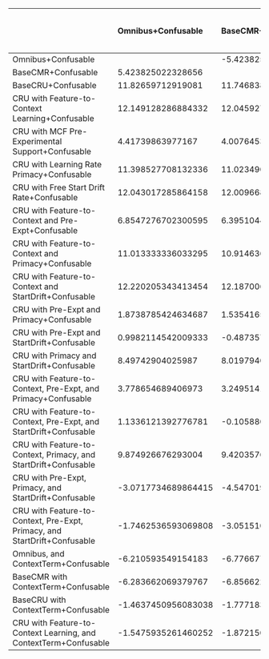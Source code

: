 |                                                                           | Omnibus+Confusable   | BaseCMR+Confusable   | BaseCRU+Confusable   | CRU with Feature-to-Context Learning+Confusable   | CRU with MCF Pre-Experimental Support+Confusable   | CRU with Learning Rate Primacy+Confusable   | CRU with Free Start Drift Rate+Confusable   | CRU with Feature-to-Context and Pre-Expt+Confusable   | CRU with Feature-to-Context and Primacy+Confusable   | CRU with Feature-to-Context and StartDrift+Confusable   | CRU with Pre-Expt and Primacy+Confusable   | CRU with Pre-Expt and StartDrift+Confusable   | CRU with Primacy and StartDrift+Confusable   | CRU with Feature-to-Context, Pre-Expt, and Primacy+Confusable   | CRU with Feature-to-Context, Pre-Expt, and StartDrift+Confusable   | CRU with Feature-to-Context, Primacy, and StartDrift+Confusable   | CRU with Pre-Expt, Primacy, and StartDrift+Confusable   | CRU with Feature-to-Context, Pre-Expt, Primacy, and StartDrift+Confusable   | Omnibus, and ContextTerm+Confusable   | BaseCMR with ContextTerm+Confusable   | BaseCRU with ContextTerm+Confusable   | CRU with Feature-to-Context Learning, and ContextTerm+Confusable   |
|:--------------------------------------------------------------------------|:---------------------|:---------------------|:---------------------|:--------------------------------------------------|:---------------------------------------------------|:--------------------------------------------|:--------------------------------------------|:------------------------------------------------------|:-----------------------------------------------------|:--------------------------------------------------------|:-------------------------------------------|:----------------------------------------------|:---------------------------------------------|:----------------------------------------------------------------|:-------------------------------------------------------------------|:------------------------------------------------------------------|:--------------------------------------------------------|:----------------------------------------------------------------------------|:--------------------------------------|:--------------------------------------|:--------------------------------------|:-------------------------------------------------------------------|
| Omnibus+Confusable                                                        |                      | -5.423825022328656   | -11.82659712919081   | -12.149128286884332                               | -4.41739863977167                                  | -11.398527708132336                         | -12.043017285864158                         | -6.8547276702300595                                   | -11.013333336033295                                  | -12.220205343413454                                     | -1.8738785424634687                        | -0.9982114542009333                           | -8.49742904025987                            | -3.778654689406973                                              | -1.1336121392776781                                                | -9.874926676293004                                                | 3.0717734689864415                                      | 1.7462536593069808                                                          | 6.210593549154183                     | 6.283662069379767                     | 1.4637450956083038                    | 1.5475935261460252                                                 |
| BaseCMR+Confusable                                                        | 5.423825022328656    |                      | -11.746838503265614  | -12.045927400837822                               | -4.007645362745275                                 | -11.023490326264263                         | -12.009668291827499                         | -6.3951044025792285                                   | -10.91463639767287                                   | -12.187006236809358                                     | -1.5354165933553854                        | 0.4873575745309649                            | -8.019794037527419                           | -3.249514180730957                                              | 0.10588068974127623                                                | -9.420357699210047                                                | 4.547019530544357                                       | 3.051510676264922                                                           | 6.7766770583397395                    | 6.856622301567368                     | 1.7771833903374472                    | 1.8721507457860973                                                 |
| BaseCRU+Confusable                                                        | 11.82659712919081    | 11.746838503265614   |                      | -3.2199690869136366                               | 2.6165877552981254                                 | 2.4959273805593396                          | -1.8818105894387556                         | 6.894055972166723                                     | 1.3032912707199473                                   | -4.238273325736594                                      | 3.423234029233074                          | 13.788710885968177                            | 0.9727111975699541                           | 6.89451037659768                                                | 12.666465035202544                                                 | 3.0983451221102034                                                | 13.45742743047912                                       | 13.195615617322844                                                          | 12.305947774831536                    | 11.821013372713923                    | 5.3236241317207345                    | 5.529611559262301                                                  |
| CRU with Feature-to-Context Learning+Confusable                           | 12.149128286884332   | 12.045927400837822   | 3.2199690869136366   |                                                   | 2.7224561316192344                                 | 2.86758192102654                            | 0.528244464709598                           | 7.2467392694098764                                    | 1.939258702472608                                    | -1.0728717393025173                                     | 3.500707894186412                          | 14.189342370698837                            | 1.103957036957617                            | 7.006296632559934                                               | 12.99708314964332                                                  | 3.580091813729699                                                 | 13.77501507756491                                       | 13.503862653659313                                                          | 12.329534055633118                    | 11.83737920611284                     | 5.354220041916733                     | 5.562363386522828                                                  |
| CRU with MCF Pre-Experimental Support+Confusable                          | 4.41739863977167     | 4.007645362745275    | -2.6165877552981254  | -2.7224561316192344                               |                                                    | -1.8318139295100417                         | -2.69146276738625                           | 0.21381969636046053                                   | -2.139048372485805                                   | -2.7539454669657544                                     | 1.246759800313693                          | 4.381995999693014                             | -1.3397066996711195                          | 2.0019217049160662                                              | 4.257511403842188                                                  | -1.5989749765219001                                               | 6.0953430311352745                                      | 5.620777196277456                                                           | 8.245107340011087                     | 8.693826523617963                     | 3.4711833511744077                    | 3.5699795197904516                                                 |
| CRU with Learning Rate Primacy+Confusable                                 | 11.398527708132336   | 11.023490326264263   | -2.4959273805593396  | -2.86758192102654                                 | 1.8318139295100417                                 |                                             | -2.7241150206646925                         | 3.9496008514688548                                    | -1.1818419050119398                                  | -3.086918430128128                                      | 2.549977041104561                          | 12.968039343858084                            | 0.23066102572338865                          | 5.08324609415175                                                | 11.396333802614937                                                 | 0.7191204857387118                                                | 13.863666889405874                                      | 13.19342339211729                                                           | 11.49777124284453                     | 10.937339920338783                    | 4.936300361857541                     | 5.127261746252866                                                  |
| CRU with Free Start Drift Rate+Confusable                                 | 12.043017285864158   | 12.009668291827499   | 1.8818105894387556   | -0.528244464709598                                | 2.69146276738625                                   | 2.7241150206646925                          |                                             | 7.155285867162894                                     | 1.8135810441828344                                   | -1.6388264167270996                                     | 3.4902456829405457                         | 13.940363098033613                            | 1.0654870787089876                           | 6.939132303695358                                               | 12.80181901748223                                                  | 3.4837343426427334                                                | 13.584852964025949                                      | 13.287824826116633                                                          | 12.364913536380644                    | 11.887802609430219                    | 5.365497059387685                     | 5.57724894327425                                                   |
| CRU with Feature-to-Context and Pre-Expt+Confusable                       | 6.8547276702300595   | 6.3951044025792285   | -6.894055972166723   | -7.2467392694098764                               | -0.21381969636046053                               | -3.9496008514688548                         | -7.155285867162894                          |                                                       | -5.2325942957366305                                  | -7.267261901017725                                      | 1.3418899592963314                         | 7.709747886639029                             | -2.191854776692247                           | 2.572207982626525                                               | 7.518838962064158                                                  | -3.657584190397924                                                | 8.86969876162218                                        | 8.852539318572765                                                           | 9.95348864557456                      | 10.240828379956946                    | 3.822712358136035                     | 3.971258513233923                                                  |
| CRU with Feature-to-Context and Primacy+Confusable                        | 11.013333336033295   | 10.91463639767287    | -1.3032912707199473  | -1.939258702472608                                | 2.139048372485805                                  | 1.1818419050119398                          | -1.8135810441828344                         | 5.2325942957366305                                    |                                                      | -2.19178232885005                                       | 3.197538770627487                          | 11.849940140900072                            | 0.6990559578801264                           | 5.75718794750628                                                | 10.864837215539637                                                 | 2.4215828180478574                                                | 11.642474543838459                                      | 11.277034303399267                                                          | 12.57713282938309                     | 11.84544418301259                     | 5.268448178650957                     | 5.489139300531992                                                  |
| CRU with Feature-to-Context and StartDrift+Confusable                     | 12.220205343413454   | 12.187006236809358   | 4.238273325736594    | 1.0728717393025173                                | 2.7539454669657544                                 | 3.086918430128128                           | 1.6388264167270996                          | 7.267261901017725                                     | 2.19178232885005                                     |                                                         | 3.535150946628846                          | 14.07514796972826                             | 1.151090083683057                            | 7.005183331471135                                               | 12.903031318660977                                                 | 3.537604260126557                                                 | 13.820431005831445                                      | 13.498805133453978                                                          | 12.425502909568234                    | 11.953513462229672                    | 5.412586646220847                     | 5.623676445432901                                                  |
| CRU with Pre-Expt and Primacy+Confusable                                  | 1.8738785424634687   | 1.5354165933553854   | -3.423234029233074   | -3.500707894186412                                | -1.246759800313693                                 | -2.549977041104561                          | -3.4902456829405457                         | -1.3418899592963314                                   | -3.197538770627487                                   | -3.535150946628846                                      |                                            | 1.7838873684470367                            | -2.1726051023502704                          | -0.08441595633062074                                            | 1.702653803022761                                                  | -2.6607992450488336                                               | 2.6540317914111107                                      | 2.457040899140531                                                           | 7.506706226368817                     | 7.742195397423295                     | 2.6251651129730713                    | 2.726451392644029                                                  |
| CRU with Pre-Expt and StartDrift+Confusable                               | 0.9982114542009333   | -0.4873575745309649  | -13.788710885968177  | -14.189342370698837                               | -4.381995999693014                                 | -12.968039343858084                         | -13.940363098033613                         | -7.709747886639029                                    | -11.849940140900072                                  | -14.07514796972826                                      | -1.7838873684470367                        |                                               | -6.968441529976382                           | -4.12498783169964                                               | -0.6899042705388415                                                | -9.988096906515771                                                | 5.349136693634769                                       | 3.724145439859581                                                           | 6.601970751641577                     | 6.581802255208931                     | 1.6372806145703782                    | 1.7271957740822648                                                 |
| CRU with Primacy and StartDrift+Confusable                                | 8.49742904025987     | 8.019794037527419    | -0.9727111975699541  | -1.103957036957617                                | 1.3397066996711195                                 | -0.23066102572338865                        | -1.0654870787089876                         | 2.191854776692247                                     | -0.6990559578801264                                  | -1.151090083683057                                      | 2.1726051023502704                         | 6.968441529976382                             |                                              | 3.2893803404854016                                              | 6.680051021978823                                                  | 0.1519812723322362                                                | 8.91138551023172                                        | 8.325115603411287                                                           | 8.982521009753677                     | 8.85391582557372                      | 4.105283746399467                     | 4.232037970595503                                                  |
| CRU with Feature-to-Context, Pre-Expt, and Primacy+Confusable             | 3.778654689406973    | 3.249514180730957    | -6.89451037659768    | -7.006296632559934                                | -2.0019217049160662                                | -5.08324609415175                           | -6.939132303695358                          | -2.572207982626525                                    | -5.75718794750628                                    | -7.005183331471135                                      | 0.08441595633062074                        | 4.12498783169964                              | -3.2893803404854016                          |                                                                 | 3.769996379022396                                                  | -4.402918085482941                                                | 5.886364172931711                                       | 5.37814331895207                                                            | 8.991871210909396                     | 8.687228188749257                     | 2.915592231642421                     | 3.0343921671154748                                                 |
| CRU with Feature-to-Context, Pre-Expt, and StartDrift+Confusable          | 1.1336121392776781   | -0.10588068974127623 | -12.666465035202544  | -12.99708314964332                                | -4.257511403842188                                 | -11.396333802614937                         | -12.80181901748223                          | -7.518838962064158                                    | -10.864837215539637                                  | -12.903031318660977                                     | -1.702653803022761                         | 0.6899042705388415                            | -6.680051021978823                           | -3.769996379022396                                              |                                                                    | -9.60666618151265                                                 | 4.728236483904881                                       | 5.090536859874242                                                           | 6.667036214673873                     | 6.706716961407575                     | 1.6922906625469363                    | 1.7817645498931276                                                 |
| CRU with Feature-to-Context, Primacy, and StartDrift+Confusable           | 9.874926676293004    | 9.420357699210047    | -3.0983451221102034  | -3.580091813729699                                | 1.5989749765219001                                 | -0.7191204857387118                         | -3.4837343426427334                         | 3.657584190397924                                     | -2.4215828180478574                                  | -3.537604260126557                                      | 2.6607992450488336                         | 9.988096906515771                             | -0.1519812723322362                          | 4.402918085482941                                               | 9.60666618151265                                                   |                                                                   | 10.249643666734793                                      | 10.059885092060972                                                          | 11.103570161429163                    | 10.824690517479155                    | 4.705958238408722                     | 4.899719604465633                                                  |
| CRU with Pre-Expt, Primacy, and StartDrift+Confusable                     | -3.0717734689864415  | -4.547019530544357   | -13.45742743047912   | -13.77501507756491                                | -6.0953430311352745                                | -13.863666889405874                         | -13.584852964025949                         | -8.86969876162218                                     | -11.642474543838459                                  | -13.820431005831445                                     | -2.6540317914111107                        | -5.349136693634769                            | -8.91138551023172                            | -5.886364172931711                                              | -4.728236483904881                                                 | -10.249643666734793                                               |                                                         | -1.4835435567508017                                                         | 5.4071225377412615                    | 5.45063914732799                      | 0.8989414712630917                    | 0.9633239161754145                                                 |
| CRU with Feature-to-Context, Pre-Expt, Primacy, and StartDrift+Confusable | -1.7462536593069808  | -3.051510676264922   | -13.195615617322844  | -13.503862653659313                               | -5.620777196277456                                 | -13.19342339211729                          | -13.287824826116633                         | -8.852539318572765                                    | -11.277034303399267                                  | -13.498805133453978                                     | -2.457040899140531                         | -3.724145439859581                            | -8.325115603411287                           | -5.37814331895207                                               | -5.090536859874242                                                 | -10.059885092060972                                               | 1.4835435567508017                                      |                                                                             | 5.626915955629622                     | 5.746514553283796                     | 1.0529336382611174                    | 1.1210697384497772                                                 |
| Omnibus, and ContextTerm+Confusable                                       | -6.210593549154183   | -6.7766770583397395  | -12.305947774831536  | -12.329534055633118                               | -8.245107340011087                                 | -11.49777124284453                          | -12.364913536380644                         | -9.95348864557456                                     | -12.57713282938309                                   | -12.425502909568234                                     | -7.506706226368817                         | -6.601970751641577                            | -8.982521009753677                           | -8.991871210909396                                              | -6.667036214673873                                                 | -11.103570161429163                                               | -5.4071225377412615                                     | -5.626915955629622                                                          |                                       | 0.211104090592634                     | -7.109134027626933                    | -7.3997598614570315                                                |
| BaseCMR with ContextTerm+Confusable                                       | -6.283662069379767   | -6.856622301567368   | -11.821013372713923  | -11.83737920611284                                | -8.693826523617963                                 | -10.937339920338783                         | -11.887802609430219                         | -10.240828379956946                                   | -11.84544418301259                                   | -11.953513462229672                                     | -7.742195397423295                         | -6.581802255208931                            | -8.85391582557372                            | -8.687228188749257                                              | -6.706716961407575                                                 | -10.824690517479155                                               | -5.45063914732799                                       | -5.746514553283796                                                          | -0.211104090592634                    |                                       | -10.012902762403632                   | -10.524946121123412                                                |
| BaseCRU with ContextTerm+Confusable                                       | -1.4637450956083038  | -1.7771833903374472  | -5.3236241317207345  | -5.354220041916733                                | -3.4711833511744077                                | -4.936300361857541                          | -5.365497059387685                          | -3.822712358136035                                    | -5.268448178650957                                   | -5.412586646220847                                      | -2.6251651129730713                        | -1.6372806145703782                           | -4.105283746399467                           | -2.915592231642421                                              | -1.6922906625469363                                                | -4.705958238408722                                                | -0.8989414712630917                                     | -1.0529336382611174                                                         | 7.109134027626933                     | 10.012902762403632                    |                                       | 0.7136770762347007                                                 |
| CRU with Feature-to-Context Learning, and ContextTerm+Confusable          | -1.5475935261460252  | -1.8721507457860973  | -5.529611559262301   | -5.562363386522828                                | -3.5699795197904516                                | -5.127261746252866                          | -5.57724894327425                           | -3.971258513233923                                    | -5.489139300531992                                   | -5.623676445432901                                      | -2.726451392644029                         | -1.7271957740822648                           | -4.232037970595503                           | -3.0343921671154748                                             | -1.7817645498931276                                                | -4.899719604465633                                                | -0.9633239161754145                                     | -1.1210697384497772                                                         | 7.3997598614570315                    | 10.524946121123412                    | -0.7136770762347007                   |                                                                    |